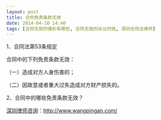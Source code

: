 ```yaml
---
layout: post
title: 合同免责条款无效
date: 2014-04-10 14:40
tags: [合同无效的情形有哪些, 合同无效的诉讼时效, 深圳合同法律师]
---
```

1、合同法第53条规定

合同中的下列免责条款无效：

（一）造成对方人身伤害的；

（二）因故意或者重大过失造成对方财产损失的。

2、合同中的哪些免责条款无效？

<a href="http://www.wangpingan.com/">深圳律师咨询</a>：<a href="http://www.wangpingan.com/">http://www.wangpingan.com/</a>

